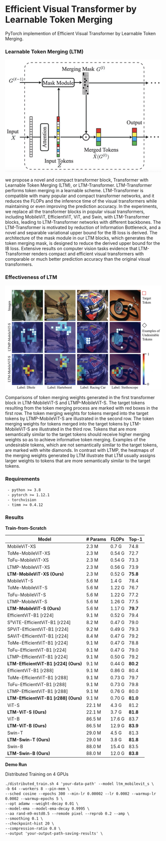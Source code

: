 # Efficient Visual Transformer by Learnable Token Merging
PyTorch implemention of Efficient Visual Transformer by Learnable Token Merging. 


### Learnable Token Merging (LTM)

![LTM](./figures/ltm.png)


we propose a novel and compact transformer block, Transformer with Learnable Token Merging (LTM), or LTM-Transformer. LTM-Transformer performs token merging in a learnable scheme. LTM-Transformer is compatible with many popular and compact transformer networks, and it reduces the FLOPs and the inference time of the visual transformers while maintaining or even improving the prediction accuracy. In the experiments, we replace all the transformer blocks in popular visual transformers, including MobileViT, EfficientViT, ViT, and Swin, with LTM-Transformer blocks, leading to LTM-Transformer networks with different backbones. The LTM-Transformer is motivated by reduction of Information Bottleneck, and a novel and separable variational upper bound for the IB loss is derived. The architecture of the mask module in our LTM blocks, which generates the token merging mask, is designed to reduce the derived upper bound for the IB loss. Extensive results on computer vision tasks evidence that LTM-Transformer renders compact and efficient visual transformers with comparable or much better prediction accuracy than the original visual transformers. 

### Effectiveness of LTM

![Effectiveness of LTM](./figures/tokens.png)

Comparisons of token merging weights generated in the first transformer block in LTM-MobileViT-S and LTMP-MobileViT-S. The target tokens resulting from the token merging process are marked with red boxes in the first row. The token merging weights for tokens merged into the target tokens by LTMP-MobileViT-S are illustrated in the second row.
The token merging weights for tokens merged into the target tokens by LTM-MobileViT-S are illustrated in the third row. Tokens that are more semantically similar to the target tokens should receive higher merging weights so as to achieve informative token merging. Examples of the undesirable tokens, which are not semantically similar to the target tokens, are marked with white diamonds. In contrast with LTMP, the heatmaps of the merging weights generated by LTM illustrate that LTM usually assigns larger weights to tokens that are more semantically similar to the target tokens.

### Requirements

``````
 - python >= 3.8
 - pytorch >= 1.12.1  
 - torchvision       
 - timm >= 0.4.12                
``````

### Results

**Train-from-Scratch**

| Model                              | # Params | FLOPs | Top-1 |
|-----------------------------------|----------|--------|--------|
| MobileViT-XS                      | 2.3 M    | 0.7 G  | 74.8   |
| ToMe-MobileViT-XS                | 2.3 M    | 0.54 G | 72.7   |
| ToFu-MobileViT-XS                | 2.3 M    | 0.54 G | 73.3   |
| LTMP-MobileViT-XS                | 2.3 M    | 0.56 G | 73.9   |
| **LTM-MobileViT-XS (Ours)**       | 2.3 M    | 0.52 G | **75.8** |
| MobileViT-S                       | 5.6 M    | 1.4 G  | 78.4   |
| ToMe-MobileViT-S                 | 5.6 M    | 1.22 G | 76.7   |
| ToFu-MobileViT-S                 | 5.6 M    | 1.22 G | 77.2   |
| LTMP-MobileViT-S                 | 5.6 M    | 1.26 G | 77.5   |
| **LTM-MobileViT-S (Ours)**        | 5.6 M    | 1.17 G | **79.7** |
| EfficientViT-B1 [r224]           | 9.1 M    | 0.52 G | 79.4   |
| S²ViTE-EfficientViT-B1 [r224]     | 8.2 M    | 0.47 G | 79.0   |
| SPViT-EfficientViT-B1 [r224]      | 9.2 M    | 0.49 G | 79.3   |
| SAViT-EfficientViT-B1 [r224]      | 8.4 M    | 0.47 G | 79.2   |
| ToMe-EfficientViT-B1 [r224]      | 9.1 M    | 0.47 G | 78.8   |
| ToFu-EfficientViT-B1 [r224]      | 9.1 M    | 0.47 G | 79.0   |
| LTMP-EfficientViT-B1 [r224]      | 9.1 M    | 0.50 G | 79.2   |
| **LTM-EfficientViT-B1 [r224] (Ours)** | 9.1 M | 0.44 G | **80.2** |
| EfficientViT-B1 [r288]           | 9.1 M    | 0.86 G | 80.4   |
| ToMe-EfficientViT-B1 [r288]      | 9.1 M    | 0.73 G | 79.7   |
| ToFu-EfficientViT-B1 [r288]      | 9.1 M    | 0.73 G | 79.8   |
| LTMP-EfficientViT-B1 [r288]      | 9.1 M    | 0.76 G | 80.0   |
| **LTM-EfficientViT-B1 [r288] (Ours)** | 9.1 M | 0.70 G | **81.0** |
| ViT-S                             | 22.1 M   | 4.3 G  | 81.2   |
| **LTM-ViT-S (Ours)**              | 22.1 M   | 3.7 G  | **81.8** |
| ViT-B                             | 86.5 M   | 17.6 G | 83.7   |
| **LTM-ViT-B (Ours)**              | 86.5 M   | 12.9 G | **83.9** |
| Swin-T                            | 29.0 M   | 4.5 G  | 81.3   |
| **LTM-Swin-T (Ours)**             | 29.0 M   | 3.8 G  | **81.8** |
| Swin-B                            | 88.0 M   | 15.4 G | 83.5   |
| **LTM-Swin-B (Ours)**             | 88.0 M   | 12.0 G | **83.8** |

**Demo Run**

Distributed Training on 4 GPUs

``````
./distributed_train.sh 4 'your-data-path' --model ltm_mobilevit_s \
-b 64 --workers 8 --pin-mem \
--sched cosine --epochs 300 --min-lr 0.00002 --lr 0.0002 --warmup-lr 0.0002 --warmup-epochs 5 \
--opt adamw --weight-decay 0.01 \
--model-ema --model-ema-decay 0.9995 \
--aa rand-m9-mstd0.5 --remode pixel --reprob 0.2 --amp \
--smoothing 0.1 \
--checkpoint-hist 20 \
--compression-ratio 0.8 \
--output 'your-output-path-saving-results' \
``````




